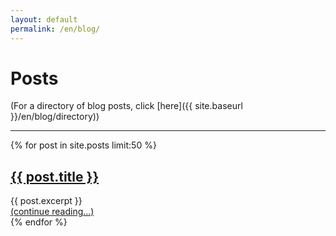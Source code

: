 ```yaml
---
layout: default
permalink: /en/blog/
---
```


# Posts

(For a directory of blog posts, click [here]({{ site.baseurl }}/en/blog/directory))

---
<div class="posts">
    {% for post in site.posts limit:50 %}
        <article class="post">
            <h2><a href="{{ site.baseurl }}{{ post.url }}">{{ post.title }}</a></h2>
            <div class="entry">
                {{ post.excerpt }}
            </div>
            <a href="{{ site.baseurl }}{{ post.url }}" class="read-more">(continue reading...)</a>
        </article>
    {% endfor %}
</div>
